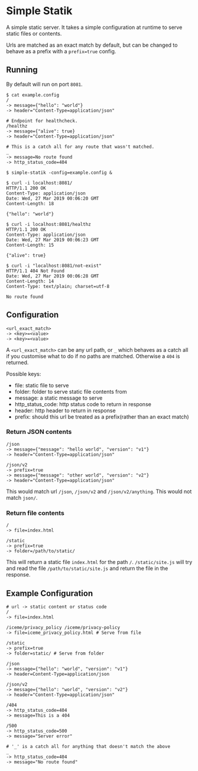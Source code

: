 # Simple Statik

A simple static server. It takes a simple configuration
at runtime to serve static files or contents.

Urls are matched as an exact match by default, but can be 
changed to behave as a prefix with a `prefix=true` config.

## Running

By default will run on port `8081`.

```
$ cat example.config
/
-> message={"hello": "world"}
-> header="Content-Type=application/json"

# Endpoint for healthcheck.
/healthz
-> message={"alive": true}
-> header="Content-Type=application/json"

# This is a catch all for any route that wasn't matched.
_
-> message=No route found
-> http_status_code=404

$ simple-statik -config=example.config &

$ curl -i localhost:8081/
HTTP/1.1 200 OK
Content-Type: application/json
Date: Wed, 27 Mar 2019 00:06:20 GMT
Content-Length: 18

{"hello": "world"}

$ curl -i localhost:8081/healthz
HTTP/1.1 200 OK
Content-Type: application/json
Date: Wed, 27 Mar 2019 00:06:23 GMT
Content-Length: 15

{"alive": true}

$ curl -i "localhost:8081/not-exist"
HTTP/1.1 404 Not Found
Date: Wed, 27 Mar 2019 00:06:28 GMT
Content-Length: 14
Content-Type: text/plain; charset=utf-8

No route found
```

## Configuration

```
<url_exact_match>
-> <key>=<value>
-> <key>=<value>
```

A `<url_exact_match>` can be any url path, or `_` which 
behaves as a catch all if you customise what to do if no
paths are matched. Otherwise a `404` is returned.

Possible keys:

- file: static file to serve
- folder: folder to serve static file contents from
- message: a static message to serve
- http_status_code: http status code to return in response
- header: http header to return in response
- prefix: should this url be treated as a prefix(rather than an exact match)

### Return JSON contents

```
/json
-> message={"message": "hello world", "version": "v1"}
-> header="Content-Type=application/json"

/json/v2
-> prefix=true
-> message={"message": "other world", "version": "v2"}
-> header="Content-Type=application/json"
```

This would match url `/json`, `/json/v2` and `/json/v2/anything`.
This would not match `json/`.

### Return file contents

```
/
-> file=index.html

/static
-> prefix=true
-> folder=/path/to/static/
```

This will return a static file `index.html` for the path
`/`. `/static/site.js` will try and read the file `/path/to/static/site.js`
and return the file in the response.

## Example Configuration

```
# url -> static content or status code
/ 
-> file=index.html

/iceme/privacy_policy /iceme/privacy-policy
-> file=iceme_privacy_policy.html # Serve from file

/static
-> prefix=true 
-> folder=static/ # Serve from folder

/json 
-> message={"hello": "world", "version": "v1"} 
-> header=Content-Type=application/json

/json/v2
-> message={"hello": "world", "version": "v2"} 
-> header="Content-Type=application/json"

/404 
-> http_status_code=404 
-> message=This is a 404

/500 
-> http_status_code=500
-> message="Server error"

# '_' is a catch all for anything that doesn't match the above
_ 
-> http_status_code=404
-> message="No route found"
```
